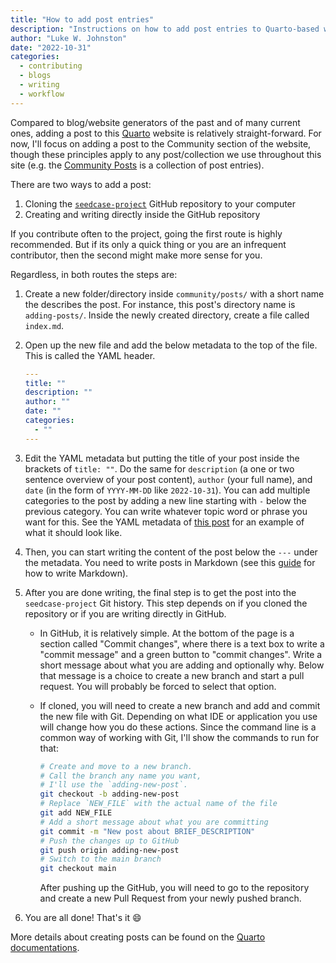 ```yaml
---
title: "How to add post entries"
description: "Instructions on how to add post entries to Quarto-based websites."
author: "Luke W. Johnston"
date: "2022-10-31"
categories:
  - contributing
  - blogs
  - writing
  - workflow
---
```


Compared to blog/website generators of the past and of many current
ones, adding a post to this [Quarto](https://quarto.org/) website is
relatively straight-forward. For now, I'll focus on adding a post to the
Community section of the website, though these principles apply to any
post/collection we use throughout this site (e.g. the [Community
Posts](/community/posts.md) is a collection of post entries).

There are two ways to add a post:

1.  Cloning the
    [`seedcase-project`](https://github.com/seedcase-project/seedcase-project)
    GitHub repository to your computer
2.  Creating and writing directly inside the GitHub repository

If you contribute often to the project, going the first route is highly
recommended. But if its only a quick thing or you are an infrequent
contributor, then the second might make more sense for you.

Regardless, in both routes the steps are:

1.  Create a new folder/directory inside `community/posts/` with a short
    name the describes the post. For instance, this post's directory
    name is `adding-posts/`. Inside the newly created directory, create
    a file called `index.md`.

2.  Open up the new file and add the below metadata to the top of the
    file. This is called the YAML header.

    ``` yaml
    ---
    title: ""
    description: ""
    author: ""
    date: ""
    categories:
      - ""
    ---
    ```

3.  Edit the YAML metadata but putting the title of your post inside the
    brackets of `title: ""`. Do the same for `description` (a one or two
    sentence overview of your post content), `author` (your full name),
    and `date` (in the form of `YYYY-MM-DD` like `2022-10-31`). You can
    add multiple categories to the post by adding a new line starting
    with `-` below the previous category. You can write whatever topic
    word or phrase you want for this. See the YAML metadata of [this
    post](https://github.com/seedcase-project/seedcase-project/blob/main/community/posts/adding-posts/index.qmd)
    for an example of what it should look like.

4.  Then, you can start writing the content of the post below the `---`
    under the metadata. You need to write posts in Markdown (see this
    [guide](https://quarto.org/docs/authoring/markdown-basics.html) for
    how to write Markdown).

5.  After you are done writing, the final step is to get the post into
    the `seedcase-project` Git history. This step depends on if you
    cloned the repository or if you are writing directly in GitHub.

    -   In GitHub, it is relatively simple. At the bottom of the page is
        a section called "Commit changes", where there is a text box to
        write a "commit message" and a green button to "commit changes".
        Write a short message about what you are adding and optionally
        why. Below that message is a choice to create a new branch and
        start a pull request. You will probably be forced to select that
        option.

    -   If cloned, you will need to create a new branch and add and
        commit the new file with Git. Depending on what IDE or
        application you use will change how you do these actions. Since
        the command line is a common way of working with Git, I'll show
        the commands to run for that:

        ``` bash
        # Create and move to a new branch. 
        # Call the branch any name you want, 
        # I'll use the `adding-new-post`.
        git checkout -b adding-new-post
        # Replace `NEW_FILE` with the actual name of the file
        git add NEW_FILE 
        # Add a short message about what you are committing
        git commit -m "New post about BRIEF_DESCRIPTION"
        # Push the changes up to GitHub
        git push origin adding-new-post
        # Switch to the main branch
        git checkout main
        ```

        After pushing up the GitHub, you will need to go to the
        repository and create a new Pull Request from your newly pushed
        branch.

6.  You are all done! That's it :smile:

More details about creating posts can be found on the [Quarto
documentations](https://quarto.org/docs/websites/website-blog.html#posts-directory).
